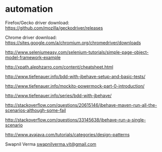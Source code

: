 # automation

Firefox/Gecko driver download:
https://github.com/mozilla/geckodriver/releases
		
Chrome driver download:
https://sites.google.com/a/chromium.org/chromedriver/downloads		

http://www.seleniumeasy.com/selenium-tutorials/simple-page-object-model-framework-example

http://xpath.alephzarro.com/content/cheatsheet.html

http://www.tiefenauer.info/bdd-with-jbehave-setup-and-basic-tests/

http://www.tiefenauer.info/mockito-powermock-part-0-introduction/

http://www.tiefenauer.info/series/bdd-with-jbehave/

http://stackoverflow.com/questions/20615146/jbehave-maven-run-all-the-scenarios-although-some-fail

http://stackoverflow.com/questions/33145638/jbehave-run-a-single-scenario

http://www.avajava.com/tutorials/categories/design-patterns

Swapnil Verma <swapnilverma.vit@gmail.com>
